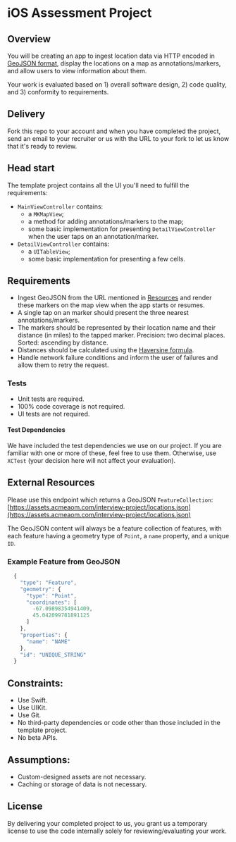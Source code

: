 # iOS Assessment Project

## Overview

You will be creating an app to ingest location data via HTTP encoded in [GeoJSON format](https://geojson.org), display the locations on a map as annotations/markers, and allow users to view information about them.

Your work is evaluated based on 1) overall software design, 2) code quality, and 3) conformity to requirements.

## Delivery

Fork this repo to your account and when you have completed the project, send an email to your recruiter or us with the URL to your fork to let us know that it's ready to review.

## Head start

The template project contains all the UI you'll need to fulfill the requirements:

- `MainViewController` contains:
	 - a `MKMapView`;
	 - a method for adding annotations/markers to the map;
	 - some basic implementation for presenting `DetailViewController` when the user taps on an annotation/marker.
- `DetailViewController` contains:
	- a `UITableView`;
	- some basic implementation for presenting a few cells.

## Requirements

- Ingest GeoJSON from the URL mentioned in [Resources](#resources) and render these markers on the map view when the app starts or resumes.
- A single tap on an marker should present the three nearest annotations/markers.
- The markers should be represented by their location name and their distance (in miles) to the tapped marker. Precision: two decimal places. Sorted: ascending by distance.
- Distances should be calculated using the [Haversine formula](https://en.wikipedia.org/wiki/Haversine_formula).
- Handle network failure conditions and inform the user of failures and allow them to retry the request.

### Tests

- Unit tests are required.
- 100% code coverage is not required.
- UI tests are not required.

#### Test Dependencies

We have included the test dependencies we use on our project. If you are familiar with one or more of these, feel free to use them. Otherwise, use `XCTest` (your decision here will not affect your evaluation).

## <a name="resources"></a>External Resources

Please use this endpoint which returns a GeoJSON `FeatureCollection`: [https://assets.acmeaom.com/interview-project/locations.json](https://assets.acmeaom.com/interview-project/locations.json)

The GeoJSON content will always be a feature collection of features, with each feature having a geometry type of `Point`, a `name` property, and a unique `ID`.

### Example Feature from GeoJSON

```javascript
  {
    "type": "Feature",
    "geometry": {
      "type": "Point",
      "coordinates": [
        -67.09898354941409,
        45.042099781891125
      ]
    },
    "properties": {
      "name": "NAME"
    },
    "id": "UNIQUE_STRING"
  }
```

## Constraints:

- Use Swift.
- Use UIKit.
- Use Git.
- No third-party dependencies or code other than those included in the template project.
- No beta APIs.

## Assumptions:

- Custom-designed assets are not necessary.
- Caching or storage of data is not necessary.

## License

By delivering your completed project to us, you grant us a temporary license to use the code internally solely for reviewing/evaluating your work.
